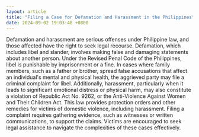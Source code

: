 ```yaml
---
layout: article
title: "Filing a Case for Defamation and Harassment in the Philippines"
date: 2024-09-02 19:03:48 +0800
---
```


<p>Defamation and harassment are serious offenses under Philippine law, and those affected have the right to seek legal recourse. Defamation, which includes libel and slander, involves making false and damaging statements about another person. Under the Revised Penal Code of the Philippines, libel is punishable by imprisonment or a fine. In cases where family members, such as a father or brother, spread false accusations that affect an individual's mental and physical health, the aggrieved party may file a criminal complaint for libel. Additionally, harassment, particularly when it leads to significant emotional distress or physical harm, may also constitute a violation of Republic Act No. 9262, or the Anti-Violence Against Women and Their Children Act. This law provides protection orders and other remedies for victims of domestic violence, including harassment. Filing a complaint requires gathering evidence, such as witnesses or written communications, to support the claims. Victims are encouraged to seek legal assistance to navigate the complexities of these cases effectively.</p>